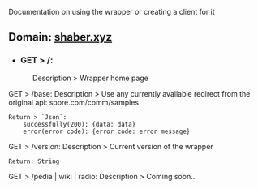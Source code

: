 Documentation on using the wrapper or creating a client for it

## Domain: [shaber.xyz](https://shaber.xyz/)

<ul class="nestedList home">
    <li><h3>GET > /:</h3>
        <ul>
             Description > Wrapper home page
        </ul>
    </li>
</ul>

GET > /base:
	Description > Use any currently available redirect from the original api: spore.com/comm/samples

	Return > `Json`:
		successfully(200): {data: data}
		error(error code): {error code: error message}

GET > /version:
	Description > Current version of the wrapper

	Return: String

GET > /pedia | wiki | radio:
	Description > Coming soon...		
